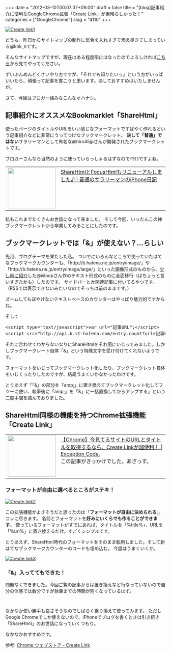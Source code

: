 +++
date = "2012-03-10T00:07:37+09:00"
draft = false
title = "[blog]記事紹介に便利なGoogleChrome拡張「Create Link」が素晴らしかった！"
categories = ["GoogleChrome"]
slug = "4110"
+++

<div class="center"><a href="http://knk-n.com.s3-website-ap-northeast-1.amazonaws.com/images/2012/03/create-link1.jpg" title="Create link1"><img src="http://knk-n.com.s3-website-ap-northeast-1.amazonaws.com/images/2012/03/create-link1.jpg" alt="Create link1" title="create-link1.jpg" /></a></div>

どうも。昨日からサイトマップの制作に気合を入れすぎて燃え尽きてしまっている@knk_nです。

そんなサイトマップですが、現在はある程度形にはなったのでよろしければ<a href="http://knk-n.com/sitemap/" target="_blank">こちら</a>から見てやってください。

ずいぶんめんどくさいやり方ですが、「それでも知りたいっ」という方がいっぱいいたら、頑張って記事を書こうと思います。決しておすすめはいたしませんが。

さて、今回はブロガー絡みなこんなオハナシ。<!--more--><h2>記事紹介にオススメなBookmarklet「ShareHtml」</h2>
使ったページのタイトルやURLをいい感じなフォーマットですばやく作れるという記事紹介などに非常にうってつけなブックマークレット。
<strong>決して「普通」ではない</strong>サラリーマンとして有名な@hiro45jpさんが開発されたブックマークレットです。

ブロガーさんなら当然のように使っていらっしゃるはずなのでｲﾏｻﾗですよね。

<table width="100%"><td valign="top" width="150"><a href="http://iphone-diary.com/?p=10252" target="_blank"><img border="0" src="http://capture.heartrails.com/150x130/shadow?http://iphone-diary.com/?p=10252" alt="" width="150" height="130" /></a></td><td valign="top"><a href="http://iphone-diary.com/?p=10252" target="_blank">ShareHtmlとFocusHtmlもリニューアルしました♪ | 普通のサラリーマンのiPhone日記</a><script type="text/javascript">var url="http://iphone-diary.com/?p=10252";</script><script src="http://api.b.st-hatena.com/entry.count?url=http://iphone-diary.com/?p=10252&callback=hatebTxt"></script></td></table>

私もこれまでたくさんお世話になって来ました。
そして今回、いったんこの神ブックマークレットから卒業してみることにしたのです。

<h2>ブックマークレットでは「&」が使えない？…らしい</h2>
先月、ブログテーマを果たした私。
ついでにいろんなところで使っていたはてなブックマークカウンターも、「http://b.hatena.ne.jp/entry/image/」や「http://b.hatena.ne.jp/entry/image/large/」といった画像形式のものから、<a href="http://knk-n.com/2012/02/20/wordpress_theme_make_myself_record3/" target="_blank">少し前に紹介</a>した@isloopさん作のテキスト形式のものに全面移行（はちょっと言いすぎたかも）したのです。
サイドバーとか関連記事に付いてるやつです。（RSSでは表示できないみたいなのでそっちは前のままです。）

ズームしてもぼやけないテキストベースのカウンターはやっぱり魅力的ですからね。

そして
<pre class="brush: xml">
&lt;script type=&quot;text/javascript&quot;&gt;var url=&quot;記事URL&quot;;&lt;/script&gt;
&lt;script src=&quot;http://api.b.st-hatena.com/entry.count?url=記事URL&amp;callback=hatebTxt&quot;&gt;&lt;/script&gt;
</pre>

それに合わせてわからないなりにShareHtmlをそれ用にいじってみました。しかしブックマークレート自体「&」という特殊文字を受け付けてくれないようです。

フォーマットをいじってブックマークレット化したり、ブックマークレット自体をいじくったりしたのですが、結局うまくいかなかったわけです。

とりあえず「「&」の部分を「amp;」に置き換えてブックマークレット化してフツーに使い、執筆後に「amp;」を「&」に一括置換してからアップする」という二度手間を踏んでおりました。

<h2>ShareHtml同様の機能を持つChrome拡張機能「Create Link」</h2>
<table width="100%"><td valign="top" width="150"><a href="http://www.hawk-a.com/exception_code/archives/150" target="_blank"><img border="0" src="http://capture.heartrails.com/150x130/shadow?http://www.hawk-a.com/exception_code/archives/150" alt="" width="150" height="130" /></a></td><td valign="top"><a href="http://www.hawk-a.com/exception_code/archives/150" target="_blank">【Chrome】今見てるサイトのURLとタイトルを取得するなら、Create Linkが超便利！ | Exception Code.</a><script type="text/javascript">var url="http://www.hawk-a.com/exception_code/archives/150";</script><script src="http://api.b.st-hatena.com/entry.count?url=http://www.hawk-a.com/exception_code/archives/150&callback=hatebTxt"></script><br>この記事がきっかけでした。あざっす。</td></table>

<h3>フォーマットが自由に選べるところがステキ！</h3>

<div class="center"><a href="http://knk-n.com.s3-website-ap-northeast-1.amazonaws.com/images/2012/03/create-link2.jpg" title="Create link2"><img src="http://knk-n.com.s3-website-ap-northeast-1.amazonaws.com/images/2012/03/create-link2.jpg" alt="Create link2" title="create-link2.jpg" /></a></div>

この拡張機能がよさそうだと思ったのは「<strong>フォーマットが自由に決められる</strong>」。コレに尽きます。
名前とフォーマットを<strong>好みにいくらでも作ることができます</strong>。
使っているフォーマットがすでにあれば、タイトルを「%title%」、URLを「%url%」に置き換えるだけ。すごくシンプルです。

とりあえず、ShareHtml時代のフォーマットをそのまま転用しました。そして新はてなブックマークカウンターのコードも埋め込む。
今度はうまくいくか。

<div class="center"><a href="http://knk-n.com.s3-website-ap-northeast-1.amazonaws.com/images/2012/03/create-link3.jpg" title="Create link3"><img src="http://knk-n.com.s3-website-ap-northeast-1.amazonaws.com/images/2012/03/create-link3.jpg" alt="Create link3" title="create-link3.jpg" /></a></div>

<h3>「&」入っててもできた！</h3>
問題なくできました。今回ご覧の記事からは置き換えなど行なっていないので自分の体感では数分ですが執筆までの時間が短くなっているはず。
<p style="margin-top: 3em;"></p>
なかなか使い勝手も良さそうなのでしばらく乗り換えて使ってみます。
ただしGoogle Chromeでしか使えないので、iPhoneでブログを書くときは引き続き「ShareHtml」のお世話になっていくつもり。

なかなかおすすめです。

<p>参考: <a href="https://chrome.google.com/webstore/detail/gcmghdmnkfdbncmnmlkkglmnnhagajbm?utm_source=chrome-ntp-icon" target="_blank">Chrome ウェブストア - Create Link</a><script type="text/javascript">var url="https://chrome.google.com/webstore/detail/gcmghdmnkfdbncmnmlkkglmnnhagajbm?utm_source=chrome-ntp-icon";</script><script src="http://api.b.st-hatena.com/entry.count?url=https://chrome.google.com/webstore/detail/gcmghdmnkfdbncmnmlkkglmnnhagajbm?utm_source=chrome-ntp-icon&callback=hatebTxt"></script></p>
